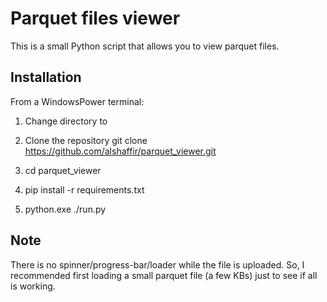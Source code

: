 # Parquet files viewer
This is a small Python script that allows you to view parquet files.

## Installation
From a WindowsPower terminal:
1. Change directory to <working directory> 

2. Clone the repository
git clone https://github.com/alshaffir/parquet_viewer.git

2. cd parquet_viewer
3. pip install -r requirements.txt
4. python.exe ./run.py

## Note
There is no spinner/progress-bar/loader while the file is uploaded. So, I recommended first loading a small 
parquet file (a few KBs) just to see if all is working.
